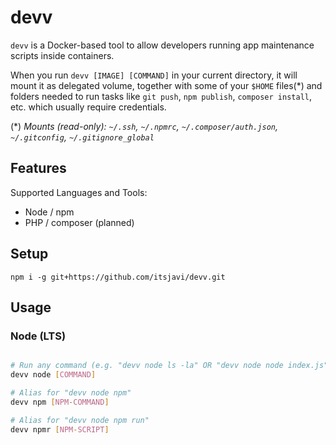 # devv

`devv` is a Docker-based tool to allow developers running app maintenance scripts inside containers.

When you run `devv [IMAGE] [COMMAND]` in your current directory, it will mount it
as delegated volume, together with some of your `$HOME` files(*) and folders needed
to run tasks like `git push`, `npm publish`, `composer install`, etc. which usually require
credentials.

(*) *Mounts (read-only): `~/.ssh`, `~/.npmrc`, `~/.composer/auth.json`, `~/.gitconfig`, `~/.gitignore_global`*

## Features
Supported Languages and Tools:

- Node / npm
- PHP / composer (planned)

## Setup

```
npm i -g git+https://github.com/itsjavi/devv.git
```

## Usage

### Node (LTS)

```bash

# Run any command (e.g. "devv node ls -la" OR "devv node node index.js")
devv node [COMMAND]

# Alias for "devv node npm"
devv npm [NPM-COMMAND]

# Alias for "devv node npm run"
devv npmr [NPM-SCRIPT]
```

